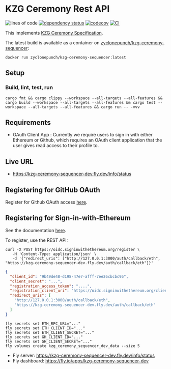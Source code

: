 # KZG Ceremony Rest API

![lines of code](https://img.shields.io/tokei/lines/github/zyclonepunch/kzg-ceremony-sequencer)
[![dependency status](https://deps.rs/repo/github/zyclonepunch/kzg-ceremony-sequencer/status.svg)](https://deps.rs/repo/github/zyclonepunch/kzg-ceremony-sequencer)
[![codecov](https://codecov.io/gh/zyclonepunch/kzg-ceremony-sequencer/branch/main/graph/badge.svg?token=WBPZ9U4TTO)](https://codecov.io/gh/zyclonepunch/kzg-ceremony-sequencer)
[![CI](https://github.com/zyclonepunch/kzg-ceremony-sequencer/actions/workflows/build-test-deploy.yml/badge.svg)](https://github.com/zyclonepunch/kzg-ceremony-sequencer/actions/workflows/build-test-deploy.yml)

This implements [KZG Ceremony Specification](https://github.com/ethereum/kzg-ceremony-specs).

The latest build is available as a container on [zyclonepunch/kzg-ceremony-sequencer](https://hub.docker.com/repository/docker/zyclonepunch/kzg-ceremony-sequencer/general):

```shell
docker run zyclonepunch/kzg-ceremony-sequencer:latest
```

## Setup

### Build, lint, test, run

```shell
cargo fmt && cargo clippy --workspace --all-targets --all-features && cargo build --workspace --all-targets --all-features && cargo test --workspace --all-targets --all-features && cargo run -- -vvv
```

## Requirements

- OAuth Client App : Currently we require users to sign in with either Ethereum or Github, which requires an OAuth client application that the user gives read access to their profile to.

## Live URL

- <https://kzg-ceremony-sequencer-dev.fly.dev/info/status>

## Registering for GitHub OAuth

Register for Github OAuth access [here](https://github.com/settings/developers).

## Registering for Sign-in-with-Ethereum

See the documentation [here](https://docs.login.xyz/servers/oidc-provider/hosted-oidc-provider).

To register, use the REST API:

```shell
curl -X POST https://oidc.signinwithethereum.org/register \
   -H 'Content-Type: application/json' \
   -d '{"redirect_uris": ["http://127.0.0.1:3000/auth/callback/eth", "https://kzg-ceremony-sequencer-dev.fly.dev/auth/callback/eth"]}'
```

```json
{
  "client_id": "9b49de48-d198-47e7-afff-7ee26cbcbc95",
  "client_secret": "...",
  "registration_access_token": "....",
  "registration_client_uri": "https://oidc.signinwithethereum.org/client/9b49de48-d198-47e7-afff-7ee26cbcbc95",
  "redirect_uris": [
    "http://127.0.0.1:3000/auth/callback/eth",
    "https://kzg-ceremony-sequencer-dev.fly.dev/auth/callback/eth"
  ]
}
```

```shell
fly secrets set ETH_RPC_URL="..."
fly secrets set ETH_CLIENT_ID="..."
fly secrets set ETH_CLIENT_SECRET="..."
fly secrets set GH_CLIENT_ID="..."
fly secrets set GH_CLIENT_SECRET="..."
fly volumes create kzg_ceremony_sequencer_dev_data --size 5
```

* Fly server: <https://kzg-ceremony-sequencer-dev.fly.dev/info/status>
* Fly dashboard: <https://fly.io/apps/kzg-ceremony-sequencer-dev>
